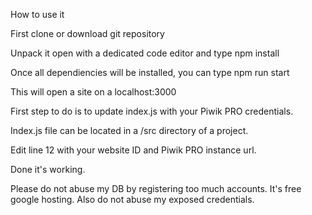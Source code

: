 How to use it

First clone or download git repository 

Unpack it open with a dedicated code editor and type npm install

Once all dependiencies will be installed, you can type npm run start 

This will open a site on a localhost:3000

First step to do is to update index.js with your Piwik PRO credentials.

Index.js file can be located in a /src directory of a project.

Edit line 12 with your website ID and Piwik PRO instance url.

Done it's working. 

Please do not abuse my DB by registering too much accounts. It's free google hosting. 
Also do not abuse my exposed credentials. 
